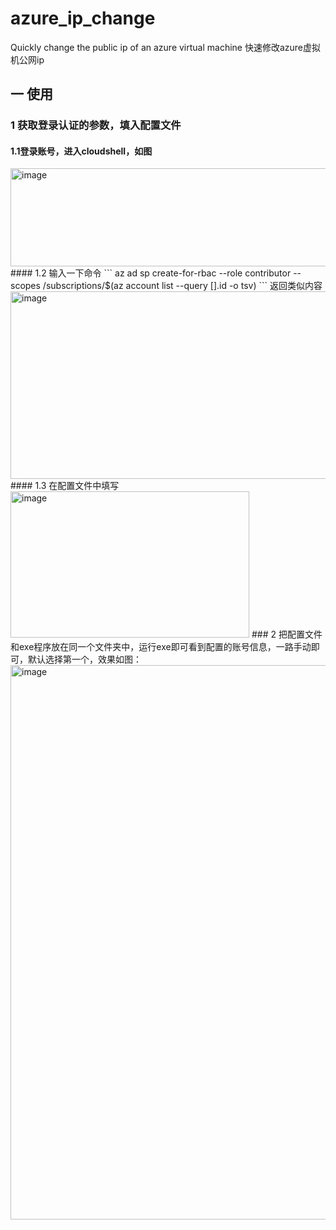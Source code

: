# azure_ip_change
Quickly change the public ip of an azure virtual machine
快速修改azure虚拟机公网ip
## 一 使用
### 1 获取登录认证的参数，填入配置文件
#### 1.1登录账号，进入cloudshell，如图
<img width="709" height="157" alt="image" src="https://github.com/user-attachments/assets/729971b6-00ff-44ea-bc0b-eab20a8b022b" />
#### 1.2 输入一下命令
```
az ad sp create-for-rbac --role contributor --scopes /subscriptions/$(az account list --query [].id -o tsv)
```
返回类似内容
<img width="1248" height="300" alt="image" src="https://github.com/user-attachments/assets/580aebf8-f85f-46e6-a879-12e2123692e4" />
#### 1.3 在配置文件中填写
<img width="382" height="234" alt="image" src="https://github.com/user-attachments/assets/c31238a3-08f0-4cc1-9fcc-ac05eb60e119" />
### 2 把配置文件和exe程序放在同一个文件夹中，运行exe即可看到配置的账号信息，一路手动即可，默认选择第一个，效果如图：
<img width="549" height="887" alt="image" src="https://github.com/user-attachments/assets/052bf4aa-e874-4ba1-b475-6982b0f58ed3" />
